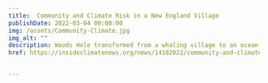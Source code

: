 ```yaml
---
title:  Community and Climate Risk in a New England Village
publishDate: 2022-03-04 00:00:00
img: /assets/Community-Climate.jpg
img_alt: ""
description: Woods Hole transformed from a whaling village to an ocean science research hub. Now, its next makeover involves a comprehensive climate change adaptation plan.
href: https://insideclimatenews.org/news/14102022/community-and-climate-risk-in-a-new-england-village/


---
```


